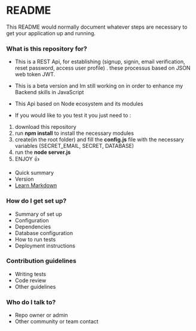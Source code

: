 # README #

This README would normally document whatever steps are necessary to get your application up and running.

### What is this repository for? ###
- This is a REST Api, for establishing (signup, signin, email verification, reset password, access user profile) . these processus based on JSON web token JWT.

- This is a beta version and Im still working on in order to enhance my Backend skills in JavaScript
- This Api based on Node ecosystem and its modules 

- If you would like to you test it you just need to :
1. download this repository
2. run **npm install** to install the necessary modules
3. create(in the root folder) and fill the **config.js** file with the necessary variables (SECRET_EMAIL, SECRET, DATABASE)
4. run the **node server.js** 
5. ENJOY :+1:

* Quick summary
* Version
* [Learn Markdown](https://bitbucket.org/tutorials/markdowndemo)

### How do I get set up? ###

* Summary of set up
* Configuration
* Dependencies
* Database configuration
* How to run tests
* Deployment instructions

### Contribution guidelines ###

* Writing tests
* Code review
* Other guidelines

### Who do I talk to? ###

* Repo owner or admin
* Other community or team contact